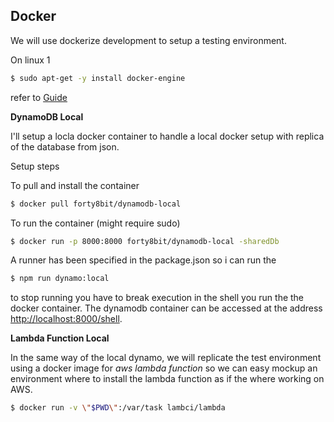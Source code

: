 

Docker
--
We will use dockerize development to setup a testing environment.

On linux
1
```bash
$ sudo apt-get -y install docker-engine
```
refer to [Guide](https://docs.docker.com/engine/installation/linux/ubuntu/)


**DynamoDB Local**

I'll setup a locla docker container to handle a local docker setup 
with replica of the database from json.

Setup steps

To pull and install the container
```bash
$ docker pull forty8bit/dynamodb-local
```

To run the container (might require sudo)
```bash
$ docker run -p 8000:8000 forty8bit/dynamodb-local -sharedDb
```

A runner has been specified in the package.json so i can run the 
```bash
$ npm run dynamo:local
```

to stop running you have to break execution in the shell you run the 
the docker container. The dynamodb container can be accessed at 
the address [http://localhost:8000/shell](http://localhost:8000/shell).

**Lambda Function Local**

In the same way of the local dynamo, we will replicate the test environment 
using a docker image for *aws lambda function* so we can easy mockup 
an environment where to install the lambda function as if the where
working on AWS.

```bash
$ docker run -v \"$PWD\":/var/task lambci/lambda
```
